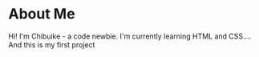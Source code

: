 # About Me

Hi! I'm Chibuike - a code newbie. I'm currently learning HTML and CSS.... And this is my first project
